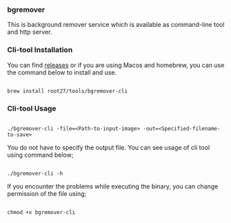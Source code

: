 ### bgremover

This is background remover service which is available as command-line tool and http server.


### Cli-tool Installation

You can find [releases](https://github.com/root27/bgremover/releases) or if you are using Macos and homebrew, you can use the command below to install and use.

```code

brew install root27/tools/bgremover-cli

```

### Cli-tool Usage

```code

./bgremover-cli -file=<Path-to-input-image> -out=<Specified-filename-to-save>

```

You do not have to specify the output file. You can see usage of cli tool using command below;

```code

./bgremover-cli -h

```

If you encounter the problems while executing the binary, you can change permission of the file using;

```code

chmod +x bgremover-cli

```







